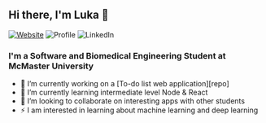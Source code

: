 ## Hi there, I'm Luka 👋


[![Website](https://img.shields.io/website?label=lukamircetic.ca&style=flat-square&url=https%3A%2F%2Flukamircetic.ca)](https://lukamircetic.ca)
![Profile](https://komarev.com/ghpvc/?username=lukamircetic&style=for-the-badge)
![LinkedIn](https://img.shields.io/badge/linkedin-lukamircetic-%230077B5.svg?&style=for-the-badge&logo=linkedin&logoColor=white)
### I'm a Software and Biomedical Engineering Student at McMaster University

- 🔭 I’m currently working on a [To-do list web application][repo]
- 🌱 I’m currently learning intermediate level Node & React
- 👯 I’m looking to collaborate on interesting apps with other students
- ⚡ I am interested in learning about machine learning and deep learning
<!--
**lukamircetic/lukamircetic** is a ✨ _special_ ✨ repository because its `README.md` (this file) appears on your GitHub profile.

[website]: https://lukamircetic.ca
[linkedin]: https://linkedin.com/in/luka-mircetic
[repo]: https://github.com/lukamircetic/TodoApp
